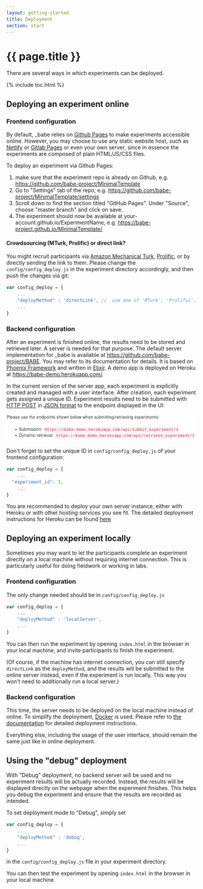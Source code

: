 ```yaml
---
layout: getting-started
title: Deployment
section: start
---
```


# {{ page.title }}

There are several ways in which experiments can be deployed.

{% include toc.html %}

## Deploying an experiment online

### Frontend configuration

By default, _babe relies on [Github Pages](https://pages.github.com/) to make experiments accessible online. However, you may choose to use any static website host, such as [Netlify](https://www.netlify.com/) or [Gitlab Pages](https://about.gitlab.com/features/pages/) or even your own server, since in essence the experiments are composed of plain HTML/JS/CSS files.

To deploy an experiment via Github Pages:
1. make sure that the experiment repo is already on Github, e.g. https://github.com/babe-project/MinimalTemplate
2. Go to "Settings" tab of the repo, e.g. https://github.com/babe-project/MinimalTemplate/settings
3. Scroll down to find the section titled "GitHub Pages". Under "Source", choose "master branch" and click on save.
4. The experiment should now be available at your-account.github.io/ExperimentName, e.g. https://babe-project.github.io/MinimalTemplate/

<!--- Make sure that the entry point of the experiment is named `index.html`. Otherwise Github Pages will not be able to serve the experiment correctly. -->

#### Crowdsourcing (MTurk, Prolific) or direct link?
You might recruit participants via [Amazon Mechanical Turk](https://www.mturk.com/), [Prolific](https://www.prolific.ac/), or by directly sending the link to them. Please change the `config/config_deploy.js` in the experiment directory accordingly, and then push the changes via git:

```javascript
var config_deploy = {
	...
	"deployMethod" : 'directLink', //  use one of 'MTurk', 'Prolific', 'directLink'
	...
}
```

### Backend configuration
After an experiment is finished online, the results need to be stored and retrieved later. A server is needed for that purpose. The default server implementation for _babe is available at https://github.com/babe-project/BABE. You may refer to its documentation for details. It is based on [Phoenix Framework](http://phoenixframework.org/) and written in [Elixir](https://elixir-lang.org/). A demo app is deployed on Heroku at https://babe-demo.herokuapp.com/.

In the current version of the server app, each experiment is explicitly created and managed with a user interface. After creation, each experiment gets assigned a unique ID. Experiment results need to be submitted with [HTTP POST](https://en.wikipedia.org/wiki/HTTP_POST) in [JSON format](https://en.wikipedia.org/wiki/JSON) to the endpoint displayed in the UI:

![Submission UI](../images/submission_ui.png)

Don't forget to set the unique ID in `config/config_deploy.js` of your frontend configuration:

```javascript
var config_deploy = {
	...
  "experiment_id": 1,
	...
}
```

You are recommended to deploy your own server instance, either with Heroku or with other hosting services you see fit. The detailed deployment instructions for Heroku can be found [here](https://babe-project.github.io/babe_site/docs/deployment.html#online-server-deployment-instructions-with-heroku)

## Deploying an experiment locally
Sometimes you may want to let the participants complete an experiment directly on a local machine without requiring internet connection. This is particularly useful for doing fieldwork or working in labs.

### Frontend configuration
The only change needed should be in `config/config_deploy.js`

```javascript
var config_deploy = {
	...
	"deployMethod" : 'localServer',
	...
}
```

You can then run the experiment by opening `index.html` in the browser in your local machine, and invite participants to finish the experiment.

(Of course, if the machine has internet connection, you can still specify `directLink` as the `deployMethod`, and the results will be submitted to the online server instead, even if the experiment is run locally. This way you won't need to additionally run a local server.)

### Backend configuration
This time, the server needs to be deployed on the local machine instead of online. To simplify the deployment, [Docker](https://www.docker.com/) is used. Please refer to [the documentation](https://babe-project.github.io/babe_site/docs/deployment.html#local-server-deployment-instructions-with-docker) for detailed deployment instructions.

Everything else, including the usage of the user interface, should remain the same just like in online deployment.

## Using the "debug" deployment
With "Debug" deployment, no backend server will be used and no experiment results will be actually recorded. Instead, the results will be displayed directly on the webpage when the experiment finishes. This helps you debug the experiment and ensure that the results are recorded as intended.

To set deployment mode to "Debug", simply set

```javascript
var config_deploy = {
	...
	"deployMethod" : 'debug',
	...
}
```

in the `config/config_deploy.js` file in your experiment directory.

You can then test the experiment by opening `index.html` in the browser in your local machine.
